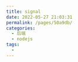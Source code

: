 ```yaml
---
title: signal
date: 2022-05-27 21:03:31
permalink: /pages/50a9db/
categories:
  - 后端
  - nodejs
tags:
  - 
---
```


